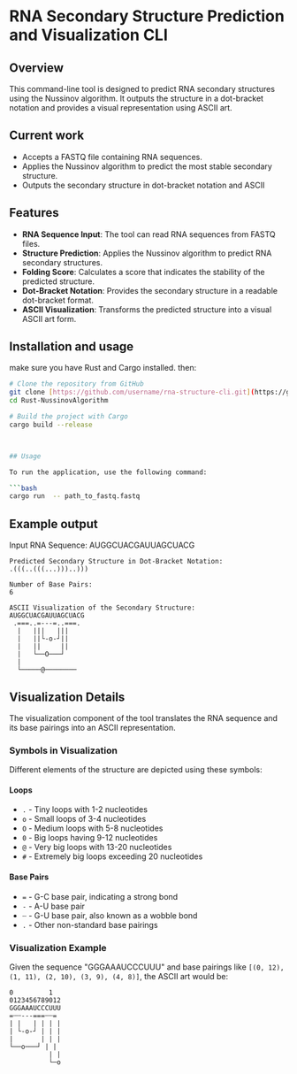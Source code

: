 
# RNA Secondary Structure Prediction and Visualization CLI

## Overview

This command-line tool is designed to predict RNA secondary structures using the Nussinov algorithm. It outputs the structure in a dot-bracket notation and provides a visual representation using ASCII art.


## Current work

- Accepts a FASTQ file containing RNA sequences.
- Applies the Nussinov algorithm to predict the most stable secondary structure.
- Outputs the secondary structure in dot-bracket notation and ASCII


## Features

- **RNA Sequence Input**: The tool can read RNA sequences from FASTQ files.
- **Structure Prediction**: Applies the Nussinov algorithm to predict RNA secondary structures.
- **Folding Score**: Calculates a score that indicates the stability of the predicted structure.
- **Dot-Bracket Notation**: Provides the secondary structure in a readable dot-bracket format.
- **ASCII Visualization**: Transforms the predicted structure into a visual ASCII art form.





## Installation and usage 

 make sure you have Rust and Cargo installed. then:

```bash
# Clone the repository from GitHub
git clone [https://github.com/username/rna-structure-cli.git](https://github.com/Abanobbb/Rust-NussinovAlgorithm.git)
cd Rust-NussinovAlgorithm

# Build the project with Cargo
cargo build --release



## Usage

To run the application, use the following command:

```bash
cargo run  -- path_to_fastq.fastq
```



## Example output


Input RNA Sequence:
AUGGCUACGAUUAGCUACG


```plaintext
Predicted Secondary Structure in Dot-Bracket Notation:
.(((..(((...)))..)))

Number of Base Pairs:
6

ASCII Visualization of the Secondary Structure:
AUGGCUACGAUUAGCUACG
 .===..=---=..===.
  |   |||   |||   
  |   ||└-o-┘||   
  |   ||     ||   
  |   └──O───┘   
  |              
  └─────@────────

```
  


## Visualization Details

The visualization component of the tool translates the RNA sequence and its base pairings into an ASCII representation.

### Symbols in Visualization

Different elements of the structure are depicted using these symbols:

#### Loops

- `.` - Tiny loops with 1-2 nucleotides
- `o` - Small loops of 3-4 nucleotides
- `O` - Medium loops with 5-8 nucleotides
- `0` - Big loops having 9-12 nucleotides
- `@` - Very big loops with 13-20 nucleotides
- `#` - Extremely big loops exceeding 20 nucleotides

#### Base Pairs

- `=` - G-C base pair, indicating a strong bond
- `-` - A-U base pair
- `┄` - G-U base pair, also known as a wobble bond
- `.` - Other non-standard base pairings

### Visualization Example

Given the sequence "GGGAAAUCCCUUU" and base pairings like `[(0, 12), (1, 11), (2, 10), (3, 9), (4, 8)]`, the ASCII art would be:

```plaintext
0         1
0123456789012
GGGAAAUCCCUUU
=┄┄---===┄┄=
| |   | | | |
| └-o-┘ | | |
|       | | |
└──o───┘ | |
          | |
          └─o
